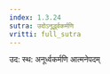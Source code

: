 ```yaml
---
index: 1.3.24
sutra: उदोऽनूर्द्ध्वकर्मणि
vritti: full_sutra
---
```


उद: स्थ: अनूर्ध्वकर्मणि आत्मनेपदम् 